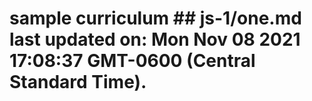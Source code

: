 # sample curriculum ## js-1/one.md last updated on: Mon Nov 08 2021 17:08:37 GMT-0600 (Central Standard Time).